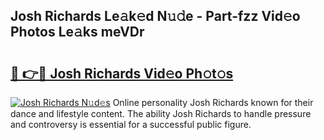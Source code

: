 ## Josh Richards Le𝚊k𝚎d N𝚞𝚍e - Part-fzz Vid𝚎o Photos Le𝚊ks meVDr

# <h2><a href="http://fbf44f3.evod.top/?m=Josh+Richards">🔗 👉🔴 Josh Richards Vid𝚎o Ph𝚘t𝚘s</a></h2>

[![Josh Richards N𝚞d𝚎s](https://i.imgur.com/8V9OHl7.gif)](http://fbf44f3.evod.top/?m=Josh+Richards)
Online personality Josh Richards known for their dance and lifestyle content. The ability Josh Richards to handle pressure and controversy is essential for a successful public figure. 
